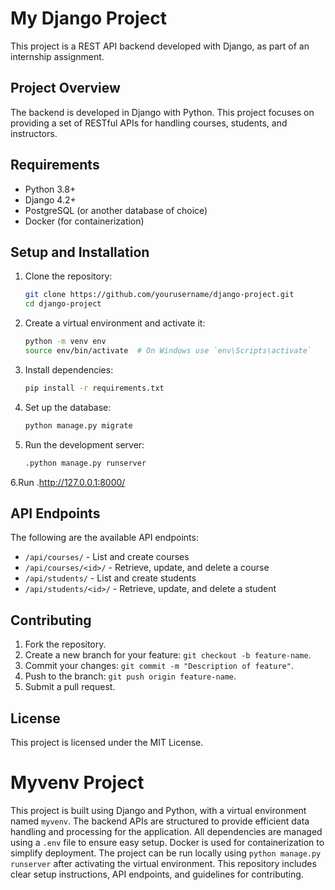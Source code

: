 # My Django Project

This project is a REST API backend developed with Django, as part of an internship assignment.

## Project Overview

The backend is developed in Django with Python. This project focuses on providing a set of RESTful APIs for handling courses, students, and instructors.

## Requirements

- Python 3.8+
- Django 4.2+
- PostgreSQL (or another database of choice)
- Docker (for containerization)

## Setup and Installation

1. Clone the repository:

    ```bash
    git clone https://github.com/yourusername/django-project.git
    cd django-project
    ```

2. Create a virtual environment and activate it:

    ```bash
    python -m venv env
    source env/bin/activate  # On Windows use `env\Scripts\activate`
    ```

3. Install dependencies:

    ```bash
    pip install -r requirements.txt
    ```

4. Set up the database:

    ```bash
    python manage.py migrate
    ```

5. Run the development server:

    ```bash
   .python manage.py runserver
    ```

6.Run
.http://127.0.0.1:8000/



## API Endpoints

The following are the available API endpoints:

- `/api/courses/` - List and create courses
- `/api/courses/<id>/` - Retrieve, update, and delete a course
- `/api/students/` - List and create students
- `/api/students/<id>/` - Retrieve, update, and delete a student

## Contributing

1. Fork the repository.
2. Create a new branch for your feature: `git checkout -b feature-name`.
3. Commit your changes: `git commit -m "Description of feature"`.
4. Push to the branch: `git push origin feature-name`.
5. Submit a pull request.

## License

This project is licensed under the MIT License.



# Myvenv Project

This project is built using Django and Python, with a virtual environment named `myvenv`. The backend APIs are structured to provide efficient data handling and processing for the application. All dependencies are managed using a `.env` file to ensure easy setup. Docker is used for containerization to simplify deployment. The project can be run locally using `python manage.py runserver` after activating the virtual environment. This repository includes clear setup instructions, API endpoints, and guidelines for contributing.


